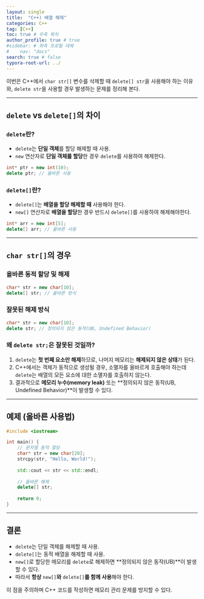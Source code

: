 ```yaml
---
layout: single
title:  "C++) 배열 해제"
categories: C++
tag: [C++]
toc: true # 우측 목차
author_profile: true # true
#sidebar: # 좌측 프로필 대체
#    nav: "docs"
search: true # false
typora-root-url: ../
---
```


이번은 C++에서 `char str[]` 변수를 삭제할 때 `delete[] str`을 사용해야 하는 이유와, `delete str`을 사용할 경우 발생하는 문제를 정리해 본다.

---

## `delete` vs `delete[]`의 차이

###  `delete`란?

- `delete`는 **단일 객체**를 할당 해제할 때 사용.
- `new` 연산자로 **단일 객체를 할당**한 경우 `delete`를 사용하여 해제한다.

``` c++
int* ptr = new int(10);
delete ptr; // 올바른 사용
```

###  `delete[]`란?

- `delete[]`는 **배열을 할당 해제할 때** 사용해야 한다.
- `new[]` 연산자로 **배열을 할당**한 경우 반드시 `delete[]`를 사용하여 해제해야한다.

``` c++
int* arr = new int[5];
delete[] arr; // 올바른 사용
```

---

## `char str[]`의 경우

### 올바른 동적 할당 및 해제

```c++
char* str = new char[10];
delete[] str; // 올바른 방식
```

### 잘못된 해제 방식

```c++
char* str = new char[10];
delete str; // 정의되지 않은 동작(UB, Undefined Behavior)
```

### **왜** `delete str;`**은 잘못된 것일까?**

1. `delete`는 **첫 번째 요소만 해제**하므로, 나머지 메모리는 **해제되지 않은 상태**가 된다.
2. C++에서는 객체가 동적으로 생성될 경우, 소멸자를 올바르게 호출해야 하는데 `delete`는 배열의 모든 요소에 대한 소멸자를 호출하지 않는다.
3. 결과적으로 **메모리 누수(memory leak)** 또는 **정의되지 않은 동작(UB, Undefined Behavior)**이 발생할 수 있다.

---

## 예제 (올바른 사용법)

``` c++
#include <iostream>

int main() {
    // 문자열 동적 할당
    char* str = new char[20];
    strcpy(str, "Hello, World!");
    
    std::cout << str << std::endl;
    
    // 올바른 해제
    delete[] str;
    
    return 0;
}
```

---

## 결론

- `delete`는 단일 객체를 해제할 때 사용.
- `delete[]`는 동적 배열을 해제할 때 사용.
- `new[]`로 할당한 메모리를 `delete`로 해제하면 **정의되지 않은 동작(UB)**이 발생할 수 있다.
- 따라서 **항상** `new[]`**와** `delete[]`**를 함께 사용**해야 한다.

이 점을 주의하며 C++ 코드를 작성하면 메모리 관리 문제를 방지할 수 있다.

